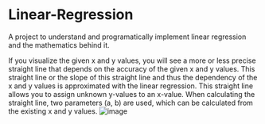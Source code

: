 # Linear-Regression
A project to understand and programatically implement linear regression and the mathematics behind it.


If you visualize the given x and y values, you will see a more or less precise straight line that depends on the accuracy of the given x and y values. This straight line or the slope of this straight line and thus the dependency of the x and y values is approximated with the linear regression. This straight line allows you to assign unknown y-values to an x-value.
When calculating the straight line, two parameters (a, b) are used, which can be calculated from the existing x and y values. ![image](https://user-images.githubusercontent.com/76901165/112682594-990a4300-8e70-11eb-8e87-3c54be68f9b2.png)
